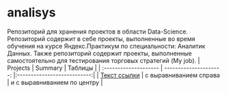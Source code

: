 # analisys
Репозиторий для хранения проектов в области Data-Science. Репозиторий содержит в себе проекты, выполненные во время обучения на курсе Яндекс.Практикум по специальности: Аналитик Данных. Также репозиторий содержит проекты, выполненные самостоятельно для тестирования торговых стратегий (My job). 
| Projects              | Summary                | Таблицы                     |
| :-------------------- | ---------------------: |:---------------------------:|
| [Текст ссылки](адрес://ссылки.здесь "Заголовок ссылки") | с выравниванием справа | и с выравниванием по центру |
